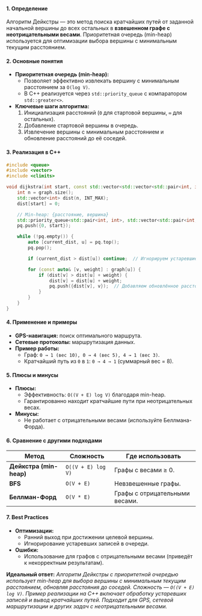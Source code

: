 #### **1. Определение**  
Алгоритм Дейкстры — это метод поиска кратчайших путей от заданной начальной вершины до всех остальных в **взвешенном графе с неотрицательными весами**. Приоритетная очередь (min-heap) используется для оптимизации выбора вершины с минимальным текущим расстоянием.

#### **2. Основные понятия**  
- **Приоритетная очередь (min-heap):**  
  - Позволяет эффективно извлекать вершину с минимальным расстоянием за `O(log V)`.
  - В C++ реализуется через `std::priority_queue` с компаратором `std::greater<>`.  
- **Ключевые шаги алгоритма:**  
  1. Инициализация расстояний (`0` для стартовой вершины, `∞` для остальных).  
  2. Добавление стартовой вершины в очередь.  
  3. Извлечение вершины с минимальным расстоянием и обновление расстояний до её соседей.  

#### **3. Реализация в C++**  
```cpp
#include <queue>
#include <vector>
#include <climits>

void dijkstra(int start, const std::vector<std::vector<std::pair<int, int>>>& graph) {
    int n = graph.size();
    std::vector<int> dist(n, INT_MAX);
    dist[start] = 0;

    // Min-heap: {расстояние, вершина}
    std::priority_queue<std::pair<int, int>, std::vector<std::pair<int, int>>, std::greater<>> pq;
    pq.push({0, start});

    while (!pq.empty()) {
        auto [current_dist, u] = pq.top();
        pq.pop();

        if (current_dist > dist[u]) continue;  // Игнорируем устаревшие записи

        for (const auto& [v, weight] : graph[u]) {
            if (dist[v] > dist[u] + weight) {
                dist[v] = dist[u] + weight;
                pq.push({dist[v], v});  // Добавляем обновлённое расстояние
            }
        }
    }
}
```

#### **4. Применение и примеры**  
- **GPS-навигация:** поиск оптимального маршрута.  
- **Сетевые протоколы:** маршрутизация данных.  
- **Пример работы:**  
  - Граф: `0 → 1 (вес 10), 0 → 4 (вес 5), 4 → 1 (вес 3)`.  
  - Кратчайший путь из `0` в `1`: `0 → 4 → 1` (суммарный вес = 8).  

#### **5. Плюсы и минусы**  
- **Плюсы:**  
  - Эффективность: `O((V + E) log V)` благодаря min-heap.  
  - Гарантированно находит кратчайшие пути при неотрицательных весах.  
- **Минусы:**  
  - Не работает с отрицательными весами (используйте Беллмана-Форда).  

#### **6. Сравнение с другими подходами**  
| **Метод**               | **Сложность**      | **Где использовать**           |
| ----------------------- | ------------------ | ------------------------------ |
| **Дейкстра (min-heap)** | `O((V + E) log V)` | Графы с весами ≥ 0.            |
| **BFS**                 | `O(V + E)`         | Невзвешенные графы.            |
| **Беллман-Форд**        | `O(V * E)`         | Графы с отрицательными весами. |

#### **7. Best Practices**  
- **Оптимизации:**  
  - Ранний выход при достижении целевой вершины.  
  - Игнорирование устаревших записей в очереди.  
- **Ошибки:**  
  - Использование для графов с отрицательными весами (приведёт к некорректным результатам).  

**Идеальный ответ:**
_Алгоритм Дейкстры с приоритетной очередью использует min-heap для выбора вершины с минимальным текущим расстоянием, обновляя расстояния до соседей. Сложность — `O((V + E) log V)`. Пример реализации на C++ включает обработку устаревших записей и вывод кратчайших путей. Подходит для GPS, сетевой маршрутизации и других задач с неотрицательными весами._